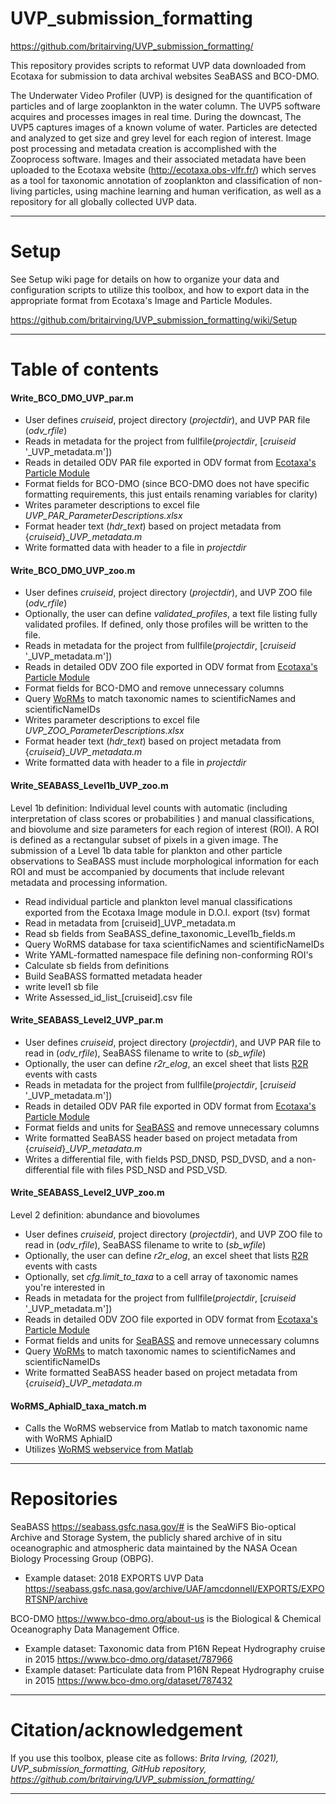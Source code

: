 # UVP_submission_formatting
https://github.com/britairving/UVP_submission_formatting/

This repository provides scripts to reformat UVP data downloaded from Ecotaxa for submission to data archival websites SeaBASS and BCO-DMO.

The Underwater Video Profiler (UVP) is designed for the quantification of particles and of large zooplankton in the water column. The UVP5 software acquires and processes images in real time. During the downcast, The UVP5 captures images of a known volume of water.  Particles are detected and analyzed to get size and grey level for each region of interest. Image post processing and metadata creation is accomplished with the Zooprocess software. Images and their associated metadata have been uploaded to the Ecotaxa website (http://ecotaxa.obs-vlfr.fr/) which serves as a tool for taxonomic annotation of zooplankton and classification of non-living particles, using machine learning and human verification, as well as a repository for all globally collected UVP data.

***
# Setup
See Setup wiki page for details on how to organize your data and configuration scripts to utilize this toolbox, and how to export data in the appropriate format from Ecotaxa's Image and Particle Modules.

https://github.com/britairving/UVP_submission_formatting/wiki/Setup
***
# Table of contents
#### Write_BCO_DMO_UVP_par.m
* User defines _cruiseid_, project directory (_projectdir_), and UVP PAR file (_odv_rfile_)
* Reads in metadata for the project from fullfile(_projectdir_, [_cruiseid_ '_UVP_metadata.m'])
* Reads in detailed ODV PAR file exported in ODV format from [Ecotaxa's Particle Module](https://ecotaxa.obs-vlfr.fr/part/)
* Format fields for BCO-DMO (since BCO-DMO does not have specific formatting requirements, this just entails renaming variables for clarity)
* Writes parameter descriptions to excel file _UVP_PAR_ParameterDescriptions.xlsx_
* Format header text (_hdr_text_) based on project metadata from {_cruiseid_}__UVP_metadata.m_ 
* Write formatted data with header to a file in _projectdir_

#### Write_BCO_DMO_UVP_zoo.m
* User defines _cruiseid_, project directory (_projectdir_), and UVP ZOO file (_odv_rfile_)
* Optionally, the user can define _validated_profiles_, a text file listing fully validated profiles. If defined, only those profiles will be written to the file.
* Reads in metadata for the project from fullfile(_projectdir_, [_cruiseid_ '_UVP_metadata.m'])
* Reads in detailed ODV ZOO file exported in ODV format from [Ecotaxa's Particle Module](https://ecotaxa.obs-vlfr.fr/part/)
* Format fields for BCO-DMO and remove unnecessary columns
* Query [WoRMs](https://www.marinespecies.org/) to match taxonomic names to scientificNames and scientificNameIDs 
* Writes parameter descriptions to excel file _UVP_ZOO_ParameterDescriptions.xlsx_
* Format header text (_hdr_text_) based on project metadata from {_cruiseid_}__UVP_metadata.m_ 
* Write formatted data with header to a file in _projectdir_

#### Write_SEABASS_Level1b_UVP_zoo.m
Level 1b definition: Individual level counts with automatic (including interpretation of class scores or probabilities ) and manual classifications, and biovolume and size parameters for each region of interest (ROI). A ROI is defined as a rectangular subset of pixels in a given image. The submission of a Level 1b data table for plankton and other particle observations to SeaBASS must include morphological information for each ROI and must be accompanied by documents that include relevant metadata and processing information.

* Read individual particle and plankton level manual classifications exported from the Ecotaxa Image module in D.O.I. export (tsv) format
* Read in metadata from [cruiseid]_UVP_metadata.m
* Read sb fields from SeaBASS_define_taxonomic_Level1b_fields.m
* Query WoRMS database for taxa scientificNames and scientificNameIDs
* Write YAML-formatted namespace file defining non-conforming ROI's
* Calculate sb fields from definitions
* Build SeaBASS formatted metadata header 
* write level1 sb file
* Write Assessed_id_list_[cruiseid].csv file

#### Write_SEABASS_Level2_UVP_par.m
* User defines _cruiseid_, project directory (_projectdir_), and UVP PAR file to read in (_odv_rfile_), SeaBASS filename to write to (_sb_wfile_)
* Optionally, the user can define _r2r_elog_, an excel sheet that lists [R2R](https://www.rvdata.us/) events with casts
* Reads in metadata for the project from fullfile(_projectdir_, [_cruiseid_ '_UVP_metadata.m'])
* Reads in detailed ODV PAR file exported in ODV format from [Ecotaxa's Particle Module](https://ecotaxa.obs-vlfr.fr/part/)
* Format fields and units for [SeaBASS](https://seabass.gsfc.nasa.gov/wiki/Data_Submission) and remove unnecessary columns
* Write formatted SeaBASS header based on project metadata from {_cruiseid_}__UVP_metadata.m_ 
* Writes a differential file, with fields PSD_DNSD, PSD_DVSD, and a non-differential file with files PSD_NSD and PSD_VSD. 

#### Write_SEABASS_Level2_UVP_zoo.m
Level 2 definition: abundance and biovolumes
* User defines _cruiseid_, project directory (_projectdir_), and UVP ZOO file to read in (_odv_rfile_), SeaBASS filename to write to (_sb_wfile_)
* Optionally, the user can define _r2r_elog_, an excel sheet that lists [R2R](https://www.rvdata.us/) events with casts
* Optionally, set _cfg.limit_to_taxa_ to a cell array of taxonomic names you're interested in
* Reads in metadata for the project from fullfile(_projectdir_, [_cruiseid_ '_UVP_metadata.m'])
* Reads in detailed ODV ZOO file exported in ODV format from [Ecotaxa's Particle Module](https://ecotaxa.obs-vlfr.fr/part/)
* Format fields and units for [SeaBASS](https://seabass.gsfc.nasa.gov/wiki/Data_Submission) and remove unnecessary columns
* Query [WoRMs](https://www.marinespecies.org/) to match taxonomic names to scientificNames and scientificNameIDs 
* Write formatted SeaBASS header based on project metadata from {_cruiseid_}__UVP_metadata.m_ 

#### WoRMS_AphiaID_taxa_match.m
* Calls the WoRMS webservice from Matlab to match taxonomic name with WoRMS AphiaID
* Utilizes [WoRMS webservice from Matlab](https://www.marinespecies.org/aphia.php?p=webservice&type=matlab)

***
# Repositories 

SeaBASS <https://seabass.gsfc.nasa.gov/#> is the SeaWiFS Bio-optical Archive and Storage System, the publicly shared archive of in situ oceanographic and atmospheric data maintained by the NASA Ocean Biology Processing Group (OBPG). 
* Example dataset: 2018 EXPORTS UVP Data <https://seabass.gsfc.nasa.gov/archive/UAF/amcdonnell/EXPORTS/EXPORTSNP/archive>

BCO-DMO <https://www.bco-dmo.org/about-us> is the Biological & Chemical Oceanography Data Management Office.
* Example dataset: Taxonomic data from P16N Repeat Hydrography cruise in 2015 <https://www.bco-dmo.org/dataset/787966>
* Example dataset: Particulate data from P16N Repeat Hydrography cruise in 2015 <https://www.bco-dmo.org/dataset/787432>
***
# Citation/acknowledgement
If you use this toolbox, please cite as follows:
_Brita Irving, (2021), UVP_submission_formatting, GitHub repository, https://github.com/britairving/UVP_submission_formatting/_
***
